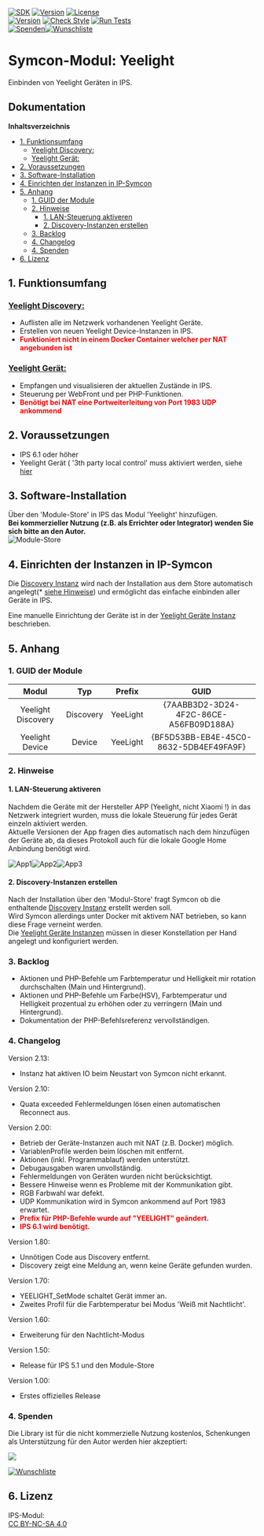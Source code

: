 [![SDK](https://img.shields.io/badge/Symcon-PHPModul-red.svg)](https://www.symcon.de/service/dokumentation/entwicklerbereich/sdk-tools/sdk-php/)
[![Version](https://img.shields.io/badge/Modul%20Version-2.13-blue.svg)](https://community.symcon.de/t/modul-xiaomi-yeelight-color-bulb/45887)
[![License](https://img.shields.io/badge/License-CC%20BY--NC--SA%204.0-green.svg)](https://creativecommons.org/licenses/by-nc-sa/4.0/)  
[![Version](https://img.shields.io/badge/Symcon%20Version-6.1%20%3E-green.svg)](https://www.symcon.de/service/dokumentation/installation/migrationen/v60-v61-q1-2022/)
[![Check Style](https://github.com/Nall-chan/Yeelight/workflows/Check%20Style/badge.svg)](https://github.com/Nall-chan/Yeelight/actions) [![Run Tests](https://github.com/Nall-chan/Yeelight/workflows/Run%20Tests/badge.svg)](https://github.com/Nall-chan/Yeelight/actions)  
[![Spenden](https://www.paypalobjects.com/de_DE/DE/i/btn/btn_donate_SM.gif)](#4-spenden)[![Wunschliste](https://img.shields.io/badge/Wunschliste-Amazon-ff69fb.svg)](#4-spenden)  

# Symcon-Modul: Yeelight <!-- omit in toc -->

Einbinden von Yeelight Geräten in IPS.  

## Dokumentation <!-- omit in toc -->

**Inhaltsverzeichnis**

- [1. Funktionsumfang](#1-funktionsumfang)
  - [Yeelight Discovery:](#yeelight-discovery)
  - [Yeelight Gerät:](#yeelight-gerät)
- [2. Voraussetzungen](#2-voraussetzungen)
- [3. Software-Installation](#3-software-installation)
- [4. Einrichten der Instanzen in IP-Symcon](#4-einrichten-der-instanzen-in-ip-symcon)
- [5. Anhang](#5-anhang)
  - [1. GUID der Module](#1-guid-der-module)
  - [2. Hinweise](#2-hinweise)
    - [1. LAN-Steuerung aktiveren](#1-lan-steuerung-aktiveren)
    - [2. Discovery-Instanzen erstellen](#2-discovery-instanzen-erstellen)
  - [3. Backlog](#3-backlog)
  - [4. Changelog](#4-changelog)
  - [4. Spenden](#4-spenden)
- [6. Lizenz](#6-lizenz)

## 1. Funktionsumfang


### [Yeelight Discovery:](YeelightDiscovery/)  

 - Auflisten alle im Netzwerk vorhandenen Yeelight Geräte.  
 - Erstellen von neuen Yeelight Device-Instanzen in IPS.  
 - <span style="color:red">**Funktioniert nicht in einem Docker Container welcher per NAT angebunden ist**</span>

### [Yeelight Gerät:](YeelightDevice/)  

 - Empfangen und visualisieren der aktuellen Zustände in IPS.  
 - Steuerung per WebFront und per PHP-Funktionen. 
 - <span style="color:red">**Benötigt bei NAT eine Portweiterleitung von Port 1983 UDP ankommend**</span> 

## 2. Voraussetzungen

 - IPS 6.1 oder höher  
 - Yeelight Gerät ( '3th party local control' muss aktiviert werden, siehe [hier](#1-lan-steuerung-aktiveren)   

## 3. Software-Installation

  Über den 'Module-Store' in IPS das Modul 'Yeelight' hinzufügen.  
   **Bei kommerzieller Nutzung (z.B. als Errichter oder Integrator) wenden Sie sich bitte an den Autor.**  
![Module-Store](imgs/install.png) 

## 4. Einrichten der Instanzen in IP-Symcon

Die [Discovery Instanz](YeelightDiscovery/) wird nach der Installation aus dem Store automatisch angelegt(* [siehe Hinweise](#2-discovery-instanzen-erstellen)) und ermöglicht das einfache einbinden aller Geräte in IPS.  

Eine manuelle Einrichtung der Geräte ist in der [Yeelight Geräte Instanz](YeelightDevice/) beschrieben.  

## 5. Anhang

###  1. GUID der Module

 
|       Modul        |    Typ    |  Prefix  |                  GUID                  |
| :----------------: | :-------: | :------: | :------------------------------------: |
| Yeelight Discovery | Discovery | YeeLight | {7AABB3D2-3D24-4F2C-86CE-A56FB09D188A} |
|  Yeelight Device   |  Device   | YeeLight | {BF5D53BB-EB4E-45C0-8632-5DB4EF49FA9F} |


### 2. Hinweise  

#### 1. LAN-Steuerung aktiveren  

Nachdem die Geräte mit der Hersteller APP (Yeelight, nicht Xiaomi !) in das Netzwerk integriert wurden, muss die lokale Steuerung für jedes Gerät einzeln aktiviert werden.  
Aktuelle Versionen der App fragen dies automatisch nach dem hinzufügen der Geräte ab, da dieses Protokoll auch für die lokale Google Home Anbindung benötigt wird.

![App1](imgs/app1.png)![App2](imgs/app2.png)![App3](imgs/app3.png)  

#### 2. Discovery-Instanzen erstellen  

Nach der Installation über den 'Modul-Store' fragt Symcon ob die enthaltende [Discovery Instanz](YeelightDiscovery/) erstellt werden soll.  
Wird Symcon allerdings unter Docker mit aktivem NAT betrieben, so kann diese Frage verneint werden.  
Die [Yeelight Geräte Instanzen](YeelightDevice/) müssen in dieser Konstellation per Hand angelegt und konfiguriert werden.  

### 3. Backlog

 - Aktionen und PHP-Befehle um Farbtemperatur und Helligkeit mir rotation durchschalten (Main und Hintergrund).  
 - Aktionen und PHP-Befehle um Farbe(HSV), Farbtemperatur und Helligkeit prozentual zu erhöhen oder zu verringern (Main und Hintergrund).  
 - Dokumentation der PHP-Befehlsreferenz vervollständigen.  

### 4. Changelog  

Version 2.13:
 - Instanz hat aktiven IO beim Neustart von Symcon nicht erkannt.  

Version 2.10:
 - Quata exceeded Fehlermeldungen lösen einen automatischen Reconnect aus.  

Version 2.00:
 - Betrieb der Geräte-Instanzen auch mit NAT (z.B. Docker) möglich.  
 - VariablenProfile werden beim löschen mit entfernt.  
 - Aktionen (inkl. Programmablauf) werden unterstützt.
 - Debugausgaben waren unvollständig.  
 - Fehlermeldungen von Geräten wurden nicht berücksichtigt.  
 - Bessere Hinweise wenn es Probleme mit der Kommunikation gibt.  
 - RGB Farbwahl war defekt.  
 - UDP Kommunikation wird in Symcon ankommend auf Port 1983 erwartet. 
 - <span style="color:red">**Prefix für PHP-Befehle wurde auf "YEELIGHT" geändert.**</span>  
 - <span style="color:red">**IPS 6.1 wird benötigt.**</span>  

Version 1.80:  
 - Unnötigen Code aus Discovery entfernt.  
 - Discovery zeigt eine Meldung an, wenn keine Geräte gefunden wurden.  
  
Version 1.70:  
 - YEELIGHT_SetMode schaltet Gerät immer an.  
 - Zweites Profil für die Farbtemperatur bei Modus 'Weiß mit Nachtlicht'.  

Version 1.60:  
 - Erweiterung für den Nachtlicht-Modus  

Version 1.50:  
 - Release für IPS 5.1 und den Module-Store  

Version 1.00:  
 - Erstes offizielles Release  

### 4. Spenden  
  
  Die Library ist für die nicht kommerzielle Nutzung kostenlos, Schenkungen als Unterstützung für den Autor werden hier akzeptiert:  

<a href="https://www.paypal.com/donate?hosted_button_id=G2SLW2MEMQZH2" target="_blank"><img src="https://www.paypalobjects.com/de_DE/DE/i/btn/btn_donate_LG.gif" border="0" /></a>  

[![Wunschliste](https://img.shields.io/badge/Wunschliste-Amazon-ff69fb.svg)](https://www.amazon.de/hz/wishlist/ls/YU4AI9AQT9F?ref_=wl_share)

## 6. Lizenz

  IPS-Modul:  
  [CC BY-NC-SA 4.0](https://creativecommons.org/licenses/by-nc-sa/4.0/)  
 
